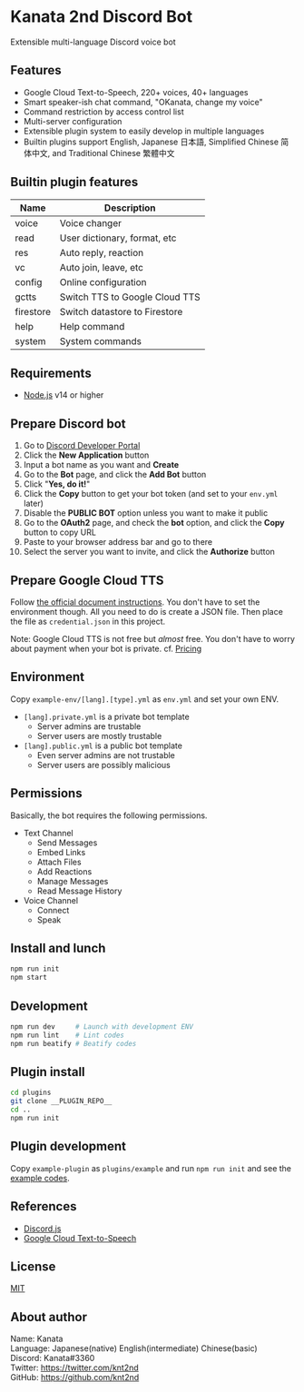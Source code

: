 # Kanata 2nd Discord Bot

Extensible multi-language Discord voice bot

## Features

- Google Cloud Text-to-Speech, 220+ voices, 40+ languages
- Smart speaker-ish chat command, "OKanata, change my voice"
- Command restriction by access control list
- Multi-server configuration
- Extensible plugin system to easily develop in multiple languages
- Builtin plugins support English, Japanese 日本語, Simplified Chinese 简体中文, and Traditional Chinese 繁體中文

## Builtin plugin features

| Name      | Description                    |
| -         | -                              |
| voice     | Voice changer                  |
| read      | User dictionary, format, etc   |
| res       | Auto reply, reaction           |
| vc        | Auto join, leave, etc          |
| config    | Online configuration           |
| gctts     | Switch TTS to Google Cloud TTS |
| firestore | Switch datastore to Firestore  |
| help      | Help command                   |
| system    | System commands                |

## Requirements

- [Node.js](https://nodejs.org/) v14 or higher

## Prepare Discord bot

1. Go to [Discord Developer Portal](https://discordapp.com/developers/applications/)
1. Click the **New Application** button
1. Input a bot name as you want and **Create**
1. Go to the **Bot** page, and click the **Add Bot** button
1. Click "**Yes, do it!**"
1. Click the **Copy** button to get your bot token (and set to your `env.yml` later)
1. Disable the **PUBLIC BOT** option unless you want to make it public
1. Go to the **OAuth2** page, and check the **bot** option, and click the **Copy** button to copy URL
1. Paste to your browser address bar and go to there
1. Select the server you want to invite, and click the **Authorize** button

## Prepare Google Cloud TTS

Follow [the official document instructions](https://cloud.google.com/text-to-speech/docs/quickstart-client-libraries#before-you-begin). You don't have to set the environment though. All you need to do is create a JSON file. Then place the file as `credential.json` in this project.

Note: Google Cloud TTS is not free but *almost* free. You don't have to worry about payment when your bot is private. cf. [Pricing](https://cloud.google.com/text-to-speech/pricing)

## Environment

Copy `example-env/[lang].[type].yml` as `env.yml` and set your own ENV.

- `[lang].private.yml` is a private bot template
  - Server admins are trustable
  - Server users are mostly trustable
- `[lang].public.yml` is a public bot template
  - Even server admins are not trustable
  - Server users are possibly malicious

## Permissions

Basically, the bot requires the following permissions.

- Text Channel
  - Send Messages
  - Embed Links
  - Attach Files
  - Add Reactions
  - Manage Messages
  - Read Message History
- Voice Channel
  - Connect
  - Speak

## Install and lunch

```sh
npm run init
npm start
```

## Development

```sh
npm run dev     # Launch with development ENV
npm run lint    # Lint codes
npm run beatify # Beatify codes
```

## Plugin install

```sh
cd plugins
git clone __PLUGIN_REPO__
cd ..
npm run init
```

## Plugin development

Copy `example-plugin` as `plugins/example` and run `npm run init` and see the [example codes](example-plugin/).

## References

- [Discord.js](https://discord.js.org/#/docs)
- [Google Cloud Text-to-Speech](https://cloud.google.com/text-to-speech/docs/)

## License

[MIT](LICENSE)

## About author

Name: Kanata  
Language: Japanese(native) English(intermediate) Chinese(basic)  
Discord: Kanata#3360  
Twitter: https://twitter.com/knt2nd  
GitHub: https://github.com/knt2nd  
